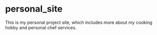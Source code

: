 # personal_site
This is my personal project site, which includes more about my cooking hobby and personal chef services.
